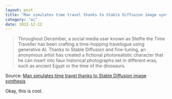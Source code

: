 ```yaml
---
layout: post
title: "Man simulates time travel thanks to Stable Diffusion image synthesis"
category: "ai"
date: 2022-12-22
---
```


>Throughout December, a social media user known as Stelfie the Time Traveller has been crafting a time-hopping travelogue using generative AI. Thanks to Stable Diffusion and fine-tuning, an anonymous artist has created a fictional photorealistic character that he can insert into faux historical photographs set in different eras, such as ancient Egypt or the time of the dinosaurs.

Source: [Man simulates time travel thanks to Stable Diffusion image synthesis](https://arstechnica.com/information-technology/2022/12/man-simulates-time-travel-thanks-to-stable-diffusion-image-synthesis/)

Okay, this is cool.

